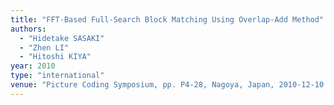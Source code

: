 ```yaml
---
title: "FFT-Based Full-Search Block Matching Using Overlap-Add Method"
authors:
  - "Hidetake SASAKI"
  - "Zhen LI"
  - "Hitoshi KIYA"
year: 2010
type: "international"
venue: "Picture Coding Symposium, pp. P4-28, Nagoya, Japan, 2010-12-10."
---
```

